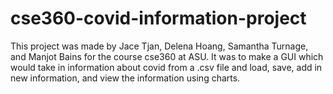 # cse360-covid-information-project
This project was made by Jace Tjan, Delena Hoang, Samantha Turnage, and Manjot Bains for the course cse360 at ASU. It was to make a GUI which would take in information about covid from a .csv file and load, save, add in new information, and view the information using charts.
